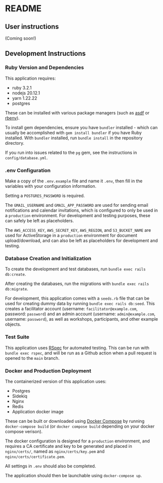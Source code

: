 # README

## User instructions 

(Coming soon!)

## Development Instructions

### Ruby Version and Dependencies

This application requires:
- ruby 3.2.1
- nodejs 20.12.1
- yarn 1.22.22
- postgres

These can be installed with various package managers (such as [asdf](https://github.com/asdf-vm/asdf) or [rbenv](https://github.com/rbenv/rbenv)).

To install gem dependencies, ensure you have `bundler` installed - which can usually be accomplished with `gem install bundler` if you have Ruby installed. With `bundler` installed, run `bundle install` in the repository directory.

If you run into issues related to the `pg` gem, see the instructions in `config/database.yml`. 

### .env Configuration

Make a copy of the `.env.example` file and name it `.env`, then fill in the variables with your configuration information. 

Setting a `POSTGRES_PASSWORD` is required. 

The `GMAIL_USERNAME` and `GMAIL_APP_PASSWORD` are used for sending email notifications and calendar invitations, which is configured to only be used in a `production` environment. For development and testing purposes, these can safely be left as placeholders. 

The `AWS_ACCESS_KEY`, `AWS_SECRET_KEY`, `AWS_REGION`, and `S3_BUCKET_NAME` are used for ActiveStorage in a `production` environment for document upload/download, and can also be left as placeholders for development and testing. 

### Database Creation and Initialization

To create the development and test databases, run `bundle exec rails db:create`. 

After creating the databases, run the migrations with `bundle exec rails db:migrate`. 

For development, this application comes with a `seeds.rb` file that can be used for creating dummy data by running `bundle exec rails db:seed`. This creates a facilitator account (username: `facilitator@example.com`, password: `password`) and an admin account (username: `admin@example.com`, username: `password`), as well as workshops, participants, and other example objects. 

### Test Suite

This application uses [RSpec](https://github.com/rspec/rspec-rails) for automated testing. This can be run with `bundle exec rspec`, and will be run as a Github action when a pull request is opened to the `main` branch. 

### Docker and Production Deployment

The containerized version of this application uses:
- Postgres
- Sidekiq
- Nginx
- Redis
- Application docker image

These can be built or downloaded using [Docker Compose](https://docs.docker.com/compose/install/) by running `docker-compose build` (or `docker compose build` depending on your docker compose verison).

The docker configuration is designed for a `production` environment, and requires a CA certificate and key to be generated and placed in `nginx/certs/`, named as `nginx/certs/key.pem` and `nginx/certs/certificate.pem`.

All settings in `.env` should also be completed. 

The application should then be launchable using `docker-compose up`. 
